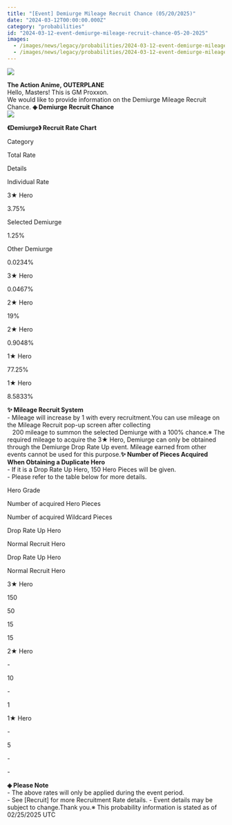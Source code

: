 ```yaml
---
title: "[Event] Demiurge Mileage Recruit Chance (05/20/2025)"
date: "2024-03-12T00:00:00.000Z"
category: "probabilities"
id: "2024-03-12-event-demiurge-mileage-recruit-chance-05-20-2025"
images:
  - /images/news/legacy/probabilities/2024-03-12-event-demiurge-mileage-recruit-chance-05-20-2025/a907d02e470241bb8ddf35e2df3246d6.webp
  - /images/news/legacy/probabilities/2024-03-12-event-demiurge-mileage-recruit-chance-05-20-2025/b9cfec893b694f11ace11cb3de4e5a31.webp
---
```


![](/images/news/legacy/probabilities/2024-03-12-event-demiurge-mileage-recruit-chance-05-20-2025/a907d02e470241bb8ddf35e2df3246d6.webp)  
  

  
**The Action Anime, OUTERPLANE**  
Hello, Masters! This is GM Proxxon.  
We would like to provide information on the Demiurge Mileage Recruit Chance. **◈ Demiurge Recruit Chance**  
![](/images/news/legacy/probabilities/2024-03-12-event-demiurge-mileage-recruit-chance-05-20-2025/b9cfec893b694f11ace11cb3de4e5a31.webp)  
  

**《Demiurge》 Recruit Rate Chart**

Category

Total Rate

Details

Individual Rate

3★ Hero

3.75%

Selected Demiurge

1.25%

Other Demiurge

0.0234%

3★ Hero

0.0467%

2★ Hero

19%

2★ Hero

0.9048%

1★ Hero

77.25%

1★ Hero

8.5833%

  
**✨ Mileage Recruit System**   
\- Mileage will increase by 1 with every recruitment.You can use mileage on the Mileage Recruit pop-up screen after collecting  
   200 mileage to summon the selected Demiurge with a 100% chance.※ The required mileage to acquire the 3★ Hero, Demiurge can only be obtained through the Demiurge Drop Rate Up event. Mileage earned from other events cannot be used for this purpose.**✨ Number of Pieces Acquired When Obtaining a Duplicate Hero**  
\- If it is a Drop Rate Up Hero, 150 Hero Pieces will be given.  
\- Please refer to the table below for more details.

Hero Grade

Number of acquired Hero Pieces

Number of acquired Wildcard Pieces

Drop Rate Up Hero

Normal Recruit Hero

Drop Rate Up Hero

Normal Recruit Hero

3★ Hero

150

50

15

15

2★ Hero

\-

10

\-

1

1★ Hero

\-

5

\-

\-

  
******◈**** Please Note**   
\- The above rates will only be applied during the event period.   
\- See \[Recruit\] for more Recruitment Rate details. - Event details may be subject to change.Thank you.※ This probability information is stated as of 02/25/2025 UTC
